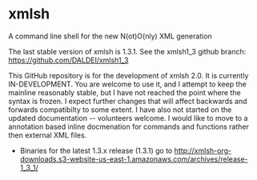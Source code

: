xmlsh
=====

A command line shell for the new N(ot)O(nly) XML generation

The last stable version of xmlsh is 1.3.1.  See the xmlsh1_3 github branch: https://github.com/DALDEI/xmlsh1_3


This GitHub repository is for the development of xmlsh 2.0.  It is currently IN-DEVELOPMENT.
You are welcome to use it, and I attempt to keep the mainline reasonably stable, but I have not reached the point where the syntax is frozen.  I expect further changes that will affect backwards and forwards compatibilty to some extent.
I have also not started on the updated documentation -- volunteers welcome.
I would like to move to a annotation based inline docmenation for commands and functions rather then external XML files.


* Binaries for the latest 1.3.x release (1.3.1) go to http://xmlsh-org-downloads.s3-website-us-east-1.amazonaws.com/archives/release-1_3_1/


